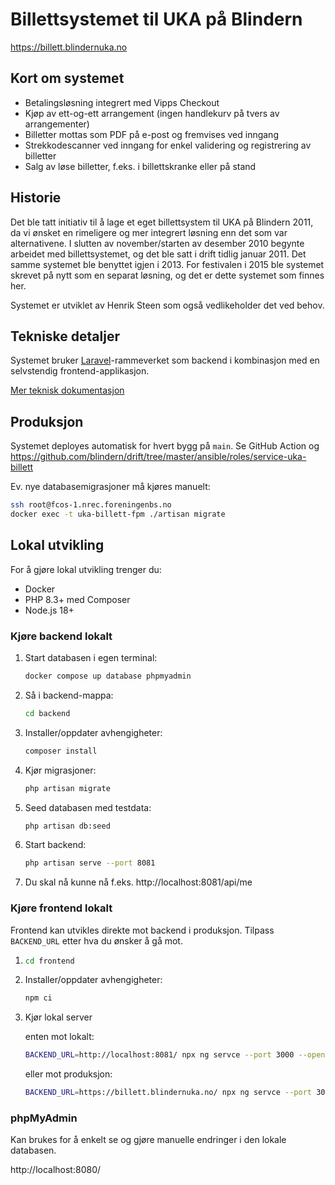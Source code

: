 # Billettsystemet til UKA på Blindern

https://billett.blindernuka.no

## Kort om systemet

- Betalingsløsning integrert med Vipps Checkout
- Kjøp av ett-og-ett arrangement (ingen handlekurv på tvers av arrangementer)
- Billetter mottas som PDF på e-post og fremvises ved inngang
- Strekkodescanner ved inngang for enkel validering og registrering av billetter
- Salg av løse billetter, f.eks. i billettskranke eller på stand

## Historie

Det ble tatt initiativ til å lage et eget billettsystem til UKA på Blindern 2011,
da vi ønsket en rimeligere og mer integrert løsning enn det som var alternativene.
I slutten av november/starten av desember 2010 begynte arbeidet med billettsystemet,
og det ble satt i drift tidlig januar 2011. Det samme systemet ble benyttet igjen i 2013.
For festivalen i 2015 ble systemet skrevet på nytt som en separat løsning,
og det er dette systemet som finnes her.

Systemet er utviklet av Henrik Steen som også vedlikeholder det ved behov.

## Tekniske detaljer

Systemet bruker [Laravel](https://laravel.com/)-rammeverket som backend i
kombinasjon med en selvstendig frontend-applikasjon.

[Mer teknisk dokumentasjon](docs/index.md)

## Produksjon

Systemet deployes automatisk for hvert bygg på `main`. Se GitHub Action og
https://github.com/blindern/drift/tree/master/ansible/roles/service-uka-billett

Ev. nye databasemigrasjoner må kjøres manuelt:

```bash
ssh root@fcos-1.nrec.foreningenbs.no
docker exec -t uka-billett-fpm ./artisan migrate
```

## Lokal utvikling

For å gjøre lokal utvikling trenger du:

- Docker
- PHP 8.3+ med Composer
- Node.js 18+

### Kjøre backend lokalt

1. Start databasen i egen terminal:

   ```bash
   docker compose up database phpmyadmin
   ```

1. Så i backend-mappa:

   ```bash
   cd backend
   ```

1. Installer/oppdater avhengigheter:

   ```bash
   composer install
   ```

1. Kjør migrasjoner:

   ```bash
   php artisan migrate
   ```

1. Seed databasen med testdata:

   ```bash
   php artisan db:seed

1. Start backend:

   ```bash
   php artisan serve --port 8081
   ```

1. Du skal nå kunne nå f.eks. http://localhost:8081/api/me

### Kjøre frontend lokalt

Frontend kan utvikles direkte mot backend i produksjon. Tilpass `BACKEND_URL`
etter hva du ønsker å gå mot.

1. ```bash
   cd frontend
   ```

1. Installer/oppdater avhengigheter:

   ```bash
   npm ci
   ```

1. Kjør lokal server

   enten mot lokalt:

   ```bash
   BACKEND_URL=http://localhost:8081/ npx ng servce --port 3000 --open
   ```

   eller mot produksjon:

   ```bash
   BACKEND_URL=https://billett.blindernuka.no/ npx ng servce --port 3000 --open
   ```

### phpMyAdmin

Kan brukes for å enkelt se og gjøre manuelle endringer i den lokale databasen.

http://localhost:8080/
